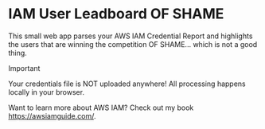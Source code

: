 # IAM User Leadboard OF SHAME

This small web app parses your AWS IAM Credential Report and highlights the users that are winning the competition OF SHAME... which is not a good thing.

> [!IMPORTANT]
> Your credentials file is NOT uploaded anywhere! All processing happens locally in your browser.

Want to learn more about AWS IAM? Check out my book https://awsiamguide.com/.
